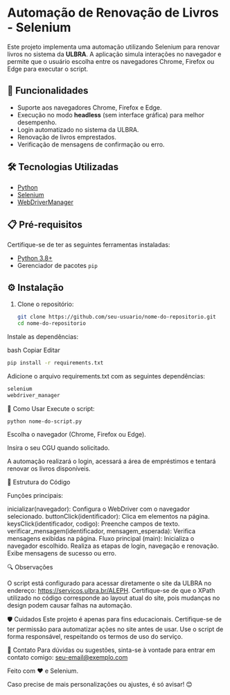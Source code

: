 # Automação de Renovação de Livros - Selenium

Este projeto implementa uma automação utilizando Selenium para renovar livros no sistema da **ULBRA**. A aplicação simula interações no navegador e permite que o usuário escolha entre os navegadores Chrome, Firefox ou Edge para executar o script.

## 🚀 Funcionalidades

- Suporte aos navegadores Chrome, Firefox e Edge.
- Execução no modo **headless** (sem interface gráfica) para melhor desempenho.
- Login automatizado no sistema da ULBRA.
- Renovação de livros emprestados.
- Verificação de mensagens de confirmação ou erro.

## 🛠 Tecnologias Utilizadas

- [Python](https://www.python.org/)
- [Selenium](https://www.selenium.dev/)
- [WebDriverManager](https://github.com/SergeyPirogov/webdriver_manager)

## 📋 Pré-requisitos

Certifique-se de ter as seguintes ferramentas instaladas:

- [Python 3.8+](https://www.python.org/downloads/)
- Gerenciador de pacotes `pip`

## ⚙️ Instalação

1. Clone o repositório:

   ```bash
   git clone https://github.com/seu-usuario/nome-do-repositorio.git
   cd nome-do-repositorio
Instale as dependências:

bash
Copiar
Editar
````bash
pip install -r requirements.txt
````
Adicione o arquivo requirements.txt com as seguintes dependências:

```bash
selenium
webdriver_manager
```
🚦 Como Usar
Execute o script:

```bash
python nome-do-script.py
``` 
Escolha o navegador (Chrome, Firefox ou Edge).

Insira o seu CGU quando solicitado.

A automação realizará o login, acessará a área de empréstimos e tentará renovar os livros disponíveis.

📝 Estrutura do Código

Funções principais:

inicializar(navegador): Configura o WebDriver com o navegador selecionado.
buttonClick(identificador): Clica em elementos na página.
keysClick(identificador, codigo): Preenche campos de texto.
verificar_mensagem(identificador, mensagem_esperada): Verifica mensagens exibidas na página.
Fluxo principal (main):
Inicializa o navegador escolhido.
Realiza as etapas de login, navegação e renovação.
Exibe mensagens de sucesso ou erro.

🔍 Observações

O script está configurado para acessar diretamente o site da ULBRA no endereço: https://servicos.ulbra.br/ALEPH.
Certifique-se de que o XPath utilizado no código corresponde ao layout atual do site, pois mudanças no design podem causar falhas na automação.

🛡️ Cuidados
Este projeto é apenas para fins educacionais. Certifique-se de ter permissão para automatizar ações no site antes de usar.
Use o script de forma responsável, respeitando os termos de uso do serviço.

📧 Contato
Para dúvidas ou sugestões, sinta-se à vontade para entrar em contato comigo: seu-email@exemplo.com

Feito com ❤️ e Selenium.

Caso precise de mais personalizações ou ajustes, é só avisar! 😊
